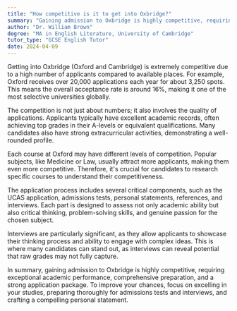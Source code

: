```yaml
---
title: "How competitive is it to get into Oxbridge?"
summary: "Gaining admission to Oxbridge is highly competitive, requiring top academic performance, strong extracurriculars, and thorough preparation for tests and interviews."
author: "Dr. William Brown"
degree: "MA in English Literature, University of Cambridge"
tutor_type: "GCSE English Tutor"
date: 2024-04-09
---
```


Getting into Oxbridge (Oxford and Cambridge) is extremely competitive due to a high number of applicants compared to available places. For example, Oxford receives over 20,000 applications each year for about 3,250 spots. This means the overall acceptance rate is around 16%, making it one of the most selective universities globally.

The competition is not just about numbers; it also involves the quality of applications. Applicants typically have excellent academic records, often achieving top grades in their A-levels or equivalent qualifications. Many candidates also have strong extracurricular activities, demonstrating a well-rounded profile.

Each course at Oxford may have different levels of competition. Popular subjects, like Medicine or Law, usually attract more applicants, making them even more competitive. Therefore, it's crucial for candidates to research specific courses to understand their competitiveness.

The application process includes several critical components, such as the UCAS application, admissions tests, personal statements, references, and interviews. Each part is designed to assess not only academic ability but also critical thinking, problem-solving skills, and genuine passion for the chosen subject. 

Interviews are particularly significant, as they allow applicants to showcase their thinking process and ability to engage with complex ideas. This is where many candidates can stand out, as interviews can reveal potential that raw grades may not fully capture.

In summary, gaining admission to Oxbridge is highly competitive, requiring exceptional academic performance, comprehensive preparation, and a strong application package. To improve your chances, focus on excelling in your studies, preparing thoroughly for admissions tests and interviews, and crafting a compelling personal statement.
    